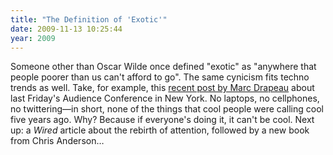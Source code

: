 ```yaml
---
title: "The Definition of 'Exotic'"
date: 2009-11-13 10:25:44
year: 2009
---
```

Someone other than Oscar Wilde once defined "exotic" as "anywhere that people poorer than us can't afford to go". The same cynicism fits techno trends as well. Take, for example, this <a href="http://radar.oreilly.com/2009/11/quarantined-conferences-claust.html">recent post by Marc Drapeau</a> about last Friday's Audience Conference in New York. No laptops, no cellphones, no twittering—in short, none of the things that cool people were calling cool five years ago. Why? Because if everyone's doing it, it can't be cool. Next up: a <em>Wired</em> article about the rebirth of attention, followed by a new book from Chris Anderson…
